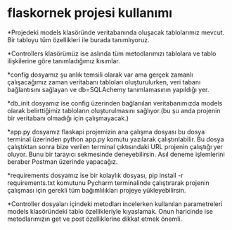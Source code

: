 # flaskornek projesi kullanımı
*Projedeki models klasöründe veritabanında oluşacak tablolarımız mevcut. Bir tabloyu tüm özellikleri ile burada tanımlıyoruz.

*Controllers klasörümüz ise aslında tüm metodlarımızı tablolara ve tablo ilişkilerine göre tanımladığımız kısımlar.

*config dosyamız şu anlık temsili olarak var ama gerçek zamanlı çalışacağımız zaman veritabanı tabloları oluşturulurken, veri tabanı bağlantısını sağlayan ve db=SQLAchemy tanımlamasının yapıldığı yer.

*db_init dosyamız ise config üzerinden bağlanılan veritabanımızda models olarak belirttiğimiz tabloların oluşturulmasını sağlıyor.(bu şu anda projenin bir veritabanı olmadığı için çalışmayacak.)

*app.py dosyamız flaskapi projemizin ana çalışma dosyası bu dosya terminal üzerinden python app.py komutu yazılarak çalıştırılabilir. Bu dosya çalıştıktan sonra bize verilen terminal çıktısındaki URL projenin çalıştığı yer oluyor. Bunu bir tarayıcı sekmesinde deneyebilirsin. Asıl deneme işlemlerini beraber Postman üzerinde yapacağız.

*requirements dosyamız ise bir kolaylık dosyası, pip install -r requirements.txt komutunu Pycharm terminalinde çalıştırarak projenin çalışması için gerekli tüm bağımlılıkları projeye yükleyebilirsin.

*Controller dosyaları içindeki metodları incelerken kullanılan parametreleri models klasöründeki tablo özellikleriyle kıyaslamak. Onun haricinde ise metodlarımızın get ve post özelliklerine dikkat etmek önemli.
